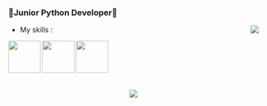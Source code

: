 ### 🐍Junior Python Developer🐍
<img src="https://github-readme-stats.vercel.app/api?username=farkon00&theme=radical&count_private=true&show_icons=true" align=right>

- My skills :
<img src="https://cdn.icon-icons.com/icons2/1508/PNG/512/python_104451.png" width="65" height="65" align=left>
<img src="https://upload.wikimedia.org/wikipedia/commons/thumb/6/6a/Godot_icon.svg/900px-Godot_icon.svg.png?20170822201738" width="65" height="65" align=left>
<img src="https://cdn.icon-icons.com/icons2/2107/PNG/512/file_type_django_icon_130645.png" width="65" height="65" align=left>
<!--<img src="https://cdn.icon-icons.com/icons2/2108/PNG/512/javascript_icon_130900.png" width="65" height="65" align=left>-->
<br/><br/><br/><br/><br/>
<div>
  <p align=center>
    <img src="http://github-readme-streak-stats.herokuapp.com?user=farkon00&theme=jolly&hide_border=true&date_format=M%20j%5B%2C%20Y%5D">
  </p>
</div>
